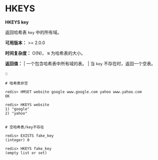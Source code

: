 # HKEYS


**HKEYS key**

返回哈希表 ``key`` 中的所有域。

**可用版本：**
    >= 2.0.0

**时间复杂度：**
    O(N)， ``N`` 为哈希表的大小。

**返回值：**
    | 一个包含哈希表中所有域的表。
    | 当 ``key`` 不存在时，返回一个空表。

::

    # 哈希表非空

    redis> HMSET website google www.google.com yahoo www.yahoo.com 
    OK

    redis> HKEYS website
    1) "google"
    2) "yahoo"
    

    # 空哈希表/key不存在

    redis> EXISTS fake_key
    (integer) 0

    redis> HKEYS fake_key 
    (empty list or set)
